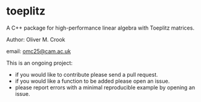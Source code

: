 # toeplitz

A C++ package for high-performance linear algebra with Toeplitz matrices.

Author: Oliver M. Crook

email: omc25@cam.ac.uk

This is an ongoing project: 

- if you would like to contribute please send a pull request.
- if you would like a function to be added please open an issue.
- please report errors with a minimal reproducible example by opening an issue.

